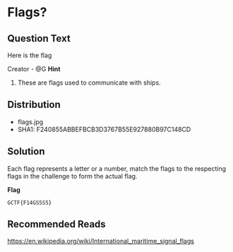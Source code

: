# Flags?
## Question Text

Here is the flag

Creator - @G
**Hint**
1. These are flags used to communicate with ships.
## Distribution
- flags.jpg
- SHA1: F240855ABBEFBCB3D3767B55E927880B97C148CD
## Solution
Each flag represents a letter or a number, match the flags to the respecting flags in the challenge
to form the actual flag.

**Flag**

`GCTF{F14GS5S5}`
## Recommended Reads
https://en.wikipedia.org/wiki/International_maritime_signal_flags

